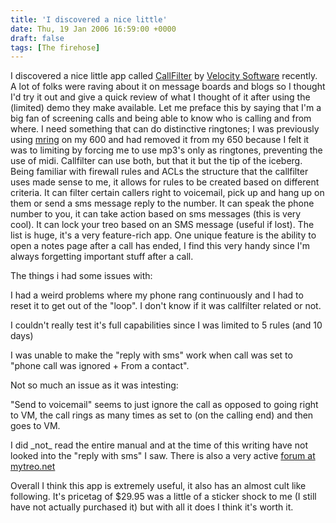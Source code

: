 ```yaml
---
title: 'I discovered a nice little'
date: Thu, 19 Jan 2006 16:59:00 +0000
draft: false
tags: [The firehose]
---
```


I discovered a nice little app called [CallFilter](http://www.velocityware.com/callfilter/cfinfo.htm) by [Velocity Software](http://www.velocityware.com/) recently. A lot of folks were raving about it on message boards and blogs so I thought I'd try it out and give a quick review of what I thought of it after using the (limited) demo they make available. Let me preface this by saying that I'm a big fan of screening calls and being able to know who is calling and from where. I need something that can do distinctive ringtones; I was previously using [mring](http://www.motionapps.com/products.jsp?mring) on my 600 and had removed it from my 650 because I felt it was to limiting by forcing me to use mp3's only as ringtones, preventing the use of midi. Callfilter can use both, but that it but the tip of the iceberg. Being familiar with firewall rules and ACLs the structure that the callfilter uses made sense to me, it allows for rules to be created based on different criteria. It can filter certain callers right to voicemail, pick up and hang up on them or send a sms message reply to the number. It can speak the phone number to you, it can take action based on sms messages (this is very cool). It can lock your treo based on an SMS message (useful if lost). The list is huge, it's a very feature-rich app. One unique feature is the ability to open a notes page after a call has ended, I find this very handy since I'm always forgetting important stuff after a call.  
  
The things i had some issues with:  
  
I had a weird problems where my phone rang continuously and I had to reset it to get out of the "loop". I don't know if it was callfilter related or not.  
  
I couldn't really test it's full capabilities since I was limited to 5 rules (and 10 days)  
  
I was unable to make the "reply with sms" work when call was set to "phone call was ignored + From a contact".  
  
Not so much an issue as it was intesting:  
  
"Send to voicemail" seems to just ignore the call as opposed to going right to VM, the call rings as many times as set to (on the calling end) and then goes to VM.  
  
I did \_not\_ read the entire manual and at the time of this writing have not looked into the "reply with sms" I saw. There is also a very active [forum at mytreo.net](http://mytreo.net/forum/index.php)  
  
Overall I think this app is extremely useful, it also has an almost cult like following. It's pricetag of $29.95 was a little of a sticker shock to me (I still have not actually purchased it) but with all it does I think it's worth it.